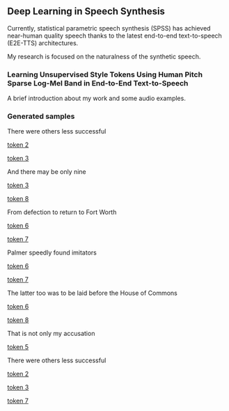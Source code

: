 ## Deep Learning in Speech Synthesis

Currently, statistical parametric speech synthesis (SPSS) has achieved near-human quality speech thanks to the latest end-to-end text-to-speech (E2E-TTS) architectures.

My research is focused on the naturalness of the synthetic speech.

### Learning Unsupervised Style Tokens Using Human Pitch Sparse Log-Mel Band in End-to-End Text-to-Speech

A brief introduction about my work and some audio examples.

### Generated samples

There were others less successful

[token 2](/Tacotron2_prosody_variation_samples/There_were_others_less_successful_62000steps_softmax_8tokens_1head_2_014.wav)

[token 3](/Tacotron2_prosody_variation_samples/There_were_others_less_successful_62000steps_softmax_8tokens_1head_3_014.wav)


And there may be only nine

[token 3](/Tacotron2_prosody_variation_samples/And_there_may_be_only_nine_62000steps_softmax_8tokens_1head_3_014.wav)

[token 8](/Tacotron2_prosody_variation_samples/And_there_may_be_only_nine_62000steps_softmax_8tokens_1head_8_014.wav)

From defection to return to Fort Worth

[token 6](/Tacotron2_prosody_variation_samples/From_defection_to_return_to_Forth_Worth_62000steps_softmax_8tokens_1head_6_014.wav)

[token 7](/Tacotron2_prosody_variation_samples/From_defection_to_return_to_Forth_Worth_62000steps_softmax_8tokens_1head_7_014.wav)


Palmer speedly found imitators

[token 6](/Tacotron2_prosody_variation_samples/Palmer_speedly_found_imitators_62000steps_softmax_8tokens_1head_6_014.wav)

[token 7](/Tacotron2_prosody_variation_samples/Palmer_speedly_found_imitators_62000steps_softmax_8tokens_1head_7_014.wav)

The latter too was to be laid before the House of Commons

[token 6](/Tacotron2_prosody_variation_samples/The_latter_too_was_to_be_laid_before_the_House_of_Commons_62000steps_softmax_8tokens_1head_6_014.wav)

[token 8](/Tacotron2_prosody_variation_samples/The_latter_too_was_to_be_laid_before_the_House_of_Commons_62000steps_softmax_8tokens_1head_8_014.wav)

That is not only my accusation

[token 5](/Tacotron2_prosody_variation_samples/There_is_not_only_my_accusation_66000steps_pitch_int_sparse_6tokens_1head_5_02.wav)

There were others less successful

[token 2](/Tacotron2_prosody_variation_samples/There_were_others_less_successful_62000steps_softmax_8tokens_1head_2_014.wav)

[token 3](/Tacotron2_prosody_variation_samples/There_were_others_less_successful_62000steps_softmax_8tokens_1head_3_014.wav)

[token 7](/Tacotron2_prosody_variation_samples/There_were_others_less_successful_62000steps_softmax_8tokens_1head_7_014.wav)
